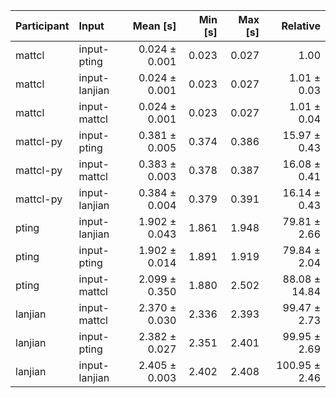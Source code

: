 | Participant | Input | Mean [s] | Min [s] | Max [s] | Relative |
|:---|:---|---:|---:|---:|---:|
| mattcl | input-pting | 0.024 ± 0.001 | 0.023 | 0.027 | 1.00 |
| mattcl | input-lanjian | 0.024 ± 0.001 | 0.023 | 0.027 | 1.01 ± 0.03 |
| mattcl | input-mattcl | 0.024 ± 0.001 | 0.023 | 0.027 | 1.01 ± 0.04 |
| mattcl-py | input-pting | 0.381 ± 0.005 | 0.374 | 0.386 | 15.97 ± 0.43 |
| mattcl-py | input-mattcl | 0.383 ± 0.003 | 0.378 | 0.387 | 16.08 ± 0.41 |
| mattcl-py | input-lanjian | 0.384 ± 0.004 | 0.379 | 0.391 | 16.14 ± 0.43 |
| pting | input-lanjian | 1.902 ± 0.043 | 1.861 | 1.948 | 79.81 ± 2.66 |
| pting | input-pting | 1.902 ± 0.014 | 1.891 | 1.919 | 79.84 ± 2.04 |
| pting | input-mattcl | 2.099 ± 0.350 | 1.880 | 2.502 | 88.08 ± 14.84 |
| lanjian | input-mattcl | 2.370 ± 0.030 | 2.336 | 2.393 | 99.47 ± 2.73 |
| lanjian | input-pting | 2.382 ± 0.027 | 2.351 | 2.401 | 99.95 ± 2.69 |
| lanjian | input-lanjian | 2.405 ± 0.003 | 2.402 | 2.408 | 100.95 ± 2.46 |
